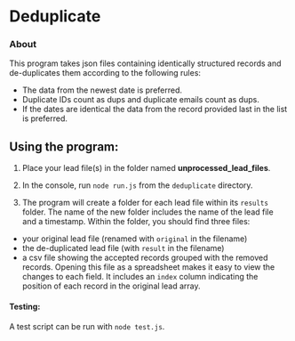# Deduplicate

### About
This program takes json files containing identically structured records and de-duplicates them according to the following rules:

- The data from the newest date is preferred.
- Duplicate IDs count as dups and duplicate emails count as dups.
- If the dates are identical the data from the record provided last in the list is preferred.

## Using the program:

1. Place your lead file(s) in the folder named **unprocessed_lead_files**.

2. In the console, run `node run.js` from the `deduplicate` directory.

3. The program will create a folder for each lead file within its `results` folder. The name of the new folder includes the name of the lead file and a timestamp. Within the folder, you should find three files: 

- your original lead file (renamed with `original` in the filename)
- the de-duplicated lead file (with `result` in the filename)
- a csv file showing the accepted records grouped with the removed records. Opening this file as a spreadsheet makes it easy to view the changes to each field. It includes an `index` column indicating the position of each record in the original lead array.

#### Testing:

A test script can be run with `node test.js`.
